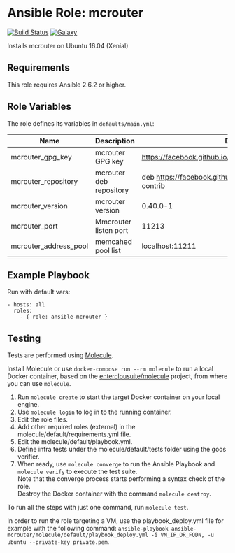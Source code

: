 Ansible Role: mcrouter 
=====

[![Build Status](https://travis-ci.org/entercloudsuite/ansible-mcrouter-apt.svg?branch=master)](https://travis-ci.org/entercloudsuite/ansible-mcrouter-apt)
[![Galaxy](https://img.shields.io/badge/galaxy-entercloudsuite.ansible_mcrouter-blue.svg?style=flat-square)](https://galaxy.ansible.com/entercloudsuite/ansible_mcrouter)  

Installs mcrouter on Ubuntu 16.04 (Xenial)

## Requirements

This role requires Ansible 2.6.2 or higher.

## Role Variables

The role defines its variables in `defaults/main.yml`:

|Name|Description|Default Value|
|----|-----------|-------------|
|mcrouter_gpg_key|mcrouter GPG key|https://facebook.github.io/mcrouter/debrepo/xenial/PUBLIC.KEY|
|mcrouter_repository|mcrouter deb repository|deb https://facebook.github.io/mcrouter/debrepo/xenial xenial contrib|
|mcrouter_version|mcrouter version|0.40.0-1|
|mcrouter_port|Mmcrouter listen port|11213|
|mcrouter_address_pool|memcahed pool list|localhost:11211|

## Example Playbook

Run with default vars:

    - hosts: all
      roles:
        - { role: ansible-mcrouter }

## Testing

Tests are performed using [Molecule](http://molecule.readthedocs.org/en/latest/).

Install Molecule or use `docker-compose run --rm molecule` to run a local Docker container, based on the [enterclousuite/molecule](https://hub.docker.com/r/fminzoni/molecule/) project, from where you can use `molecule`.

1. Run `molecule create` to start the target Docker container on your local engine.  
2. Use `molecule login` to log in to the running container.  
3. Edit the role files.  
4. Add other required roles (external) in the molecule/default/requirements.yml file.  
5. Edit the molecule/default/playbook.yml.  
6. Define infra tests under the molecule/default/tests folder using the goos verifier.  
7. When ready, use `molecule converge` to run the Ansible Playbook and `molecule verify` to execute the test suite.  
Note that the converge process starts performing a syntax check of the role.  
Destroy the Docker container with the command `molecule destroy`.   

To run all the steps with just one command, run `molecule test`. 

In order to run the role targeting a VM, use the playbook_deploy.yml file for example with the following command: `ansible-playbook ansible-mcrouter/molecule/default/playbook_deploy.yml -i VM_IP_OR_FQDN, -u ubuntu --private-key private.pem`.  
